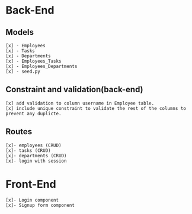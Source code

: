 # Back-End 
## Models

    [x] - Employees
    [x] - Tasks
    [x] - Departments
    [x] - Employees_Tasks
    [x] - Employees_Departments
    [x] - seed.py 

## Constraint and validation(back-end)

    [x] add validation to column username in Employee table.
    [x] include unique constraint to validate the rest of the columns to prevent any duplicte.

## Routes

    [x]- employees (CRUD)
    [x]- tasks (CRUD)
    [x]- departments (CRUD)
    [x]- login with session

# Front-End

    [x]- Login component
    [x]- Signup form component